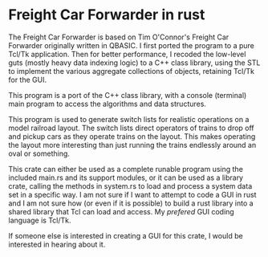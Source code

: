 # Freight Car Forwarder in rust

The Freight Car Forwarder is based on Tim O'Connor's Freight Car Forwarder
originally written in QBASIC.  I first ported the program to a pure Tcl/Tk
application.  Then for better performance, I recoded the low-level guts
(mostly heavy data indexing logic) to a C++ class library, using the STL to 
implement the various aggregate collections of objects, retaining Tcl/Tk
for the GUI.  

This program is a port of the C++ class library, with a console (terminal)
main program to access the algorithms and data structures.

This program is used to generate switch lists for realistic operations
on a model railroad layout.  The switch lists direct operators of trains
to drop off and pickup cars as they operate trains on the layout. This
makes operating the layout more interesting than just running the trains
endlessly around an oval or something.

This crate can either be used as a complete runable program using the included
main.rs and its support modules, or it can be used as a library crate, calling
the methods in  system.rs  to load and process a system data set in a specific
way.  I am not  sure if I want to  attempt  to code a GUI in rust and I am not
sure how (or even if it is  possible)  to build a rust  library  into a shared
library  that Tcl can load and access.  My *prefered*  GUI coding  language is
Tcl/Tk.

If someone else is  interested  in  creating a GUI for this crate, I would be
interested in hearing about it.
